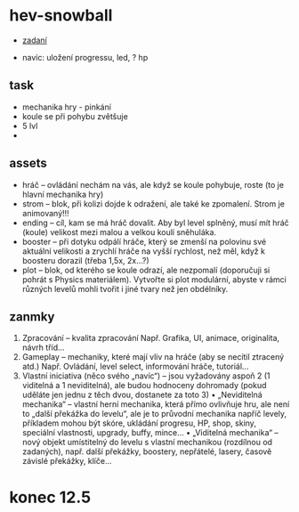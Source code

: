 # hev-snowball

- [zadaní](https://github.com/Th3Vladimir/hev-snowball/blob/main/zadani.md)


- navíc: uložení progressu, led, ? hp

## task
- mechanika hry - pinkání
- koule se při pohybu zvětšuje
- 5 lvl
- 

## assets
- hráč – ovládání nechám na vás, ale když se koule pohybuje, roste (to je hlavní mechanika hry)
- strom – blok, při kolizi dojde k odražení, ale také ke zpomalení. Strom je animovaný!!!
- ending – cíl, kam se má hráč dovalit. Aby byl level splněný, musí mít hráč (koule) velikost mezi
malou a velkou koulí sněhuláka.
- booster – při dotyku odpálí hráče, který se zmenší na polovinu své aktuální velikosti a zrychlí
hráče na vyšší rychlost, než měl, když k boosteru dorazil (třeba 1,5x, 2x…?)
 - plot – blok, od kterého se koule odrazí, ale nezpomalí (doporučuji si pohrát
s Physics materiálem). Vytvořte si plot modulární, abyste v rámci různých levelů mohli tvořit i jiné
tvary než jen obdélníky.




## zanmky
1. Zpracování – kvalita zpracování
Např. Grafika, UI, animace, originalita, návrh tříd…
2. Gameplay – mechaniky, které mají vliv na hráče (aby se necítil ztracený atd.)
Např. Ovládání, level select, informování hráče, tutoriál…
3. Vlastní iniciativa (něco svého „navíc“) – jsou vyžadovány aspoň 2 (1 viditelná a 1
neviditelná), ale budou hodnoceny dohromady (pokud uděláte jen jednu z těch dvou,
dostanete za toto 3)
• „Neviditelná mechanika“ – vlastní herní mechanika, která přímo ovlivňuje hru, ale
není to „další překážka do levelu“, ale je to průvodní mechanika napříč levely,
příkladem mohou být skóre, ukládání progresu, HP, shop, skiny, speciální vlastnosti,
upgrady, buffy, mince…
• „Viditelná mechanika“ – nový objekt umístitelný do levelu s vlastní mechanikou
(rozdílnou od zadaných), např. další překážky, boostery, nepřátelé, lasery, časově
závislé překážky, klíče…

# konec 12.5
